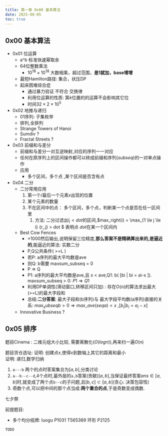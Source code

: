 ```yaml
---
title: 第一章 0x00 基本算法
date: 2025-08-05
toc: true
---
```


##  0x00 基本算法

- 0x01 位运算
    - a^b 标准快速幂取余
    - 64位整数乘法 
        - $10^{18} \times 10^{18}$ 大数相乘，超过范围，**是1就加，base增增**
    - 最短Hamilton路径: 集合，状压DP
    - 起床困难综合症
        -   通过暴力验证 不符合 交换律
        -  利用位运算的性质: 第$k$位置的的运算不会影响其它位
        -  时间$32 \times 2 \times 10 ^5$
- 0x02 地推与递归
    - 01序列: 子集枚举
    - 排列,全排列
    - Strange Towers of Hanoi
    - Sumdiv ?
    - Fractal Streets ? 
- 0x03 前缀和与差分
    -  前缀和与差分一对互逆映射,对应的序列一一对应
    -  任何在原序列上的区间操作都可以转成前缀和序列($sub seq$)的一对单点操作  
    -  应用
       -   多个区间，多个点 ,某个区间是否含有点
- 0x04 二分
    - 二分常用应用
        1. 第一个/最后一个元素x出现的位置 
        2. 某个元素的数量 
        3. 不在区间中的点： 多个区间，多个点，判断某一个点是否在任一区间里
           1. 方法: 二分过滤出$l_i < dot$的区间,$max\_right(i) = \max_{1 \le j \le i} \{r_j\} > dot $ 表明点 $dot$在某一个区间内
    -  Best Cow Fences
        - $\times 1000$然后输出,说明保留三位精度,**那么答案不是精确算出来的,是逼近的**,能逼近的算法: 实数二分
        - P,Q公共条件( >=L )
        - 若P: a序列的最大平均数是ave
        - 则Q: b需要 maxsum_subseq = 0
        - P => Q
        - P1: a序列的最大平均数是ave,且 x < ave,Q1: b( [bi | bi = ai-x ]). maxsum_subseq > 0: $P1 \Rightarrow Q1$
        - 利用DP单调性(滑动窗口,转移区间只加) : 存在O(n)的算法求出最大(>=L)的最大字段和
        - 总结:**二分答案**: 最大子段和(b序列)与 最大字段平均数(a序列)直接的关系: $max_subseq b > 0 \Rightarrow max\_ave(seq a) < x$ ,$[b_i | b_i = a_i - x]$ 
    - Innovative Business ? 

## 0x05 排序

题目Cinema : 二维元组大小比较, 需要离散化($O(logn)$),再来扫一遍$O(n)$

题目货仓选址: 证明: 创建点x,使得x到数轴上其它的距离和最小  
证明: 递归,数学归纳

1. `a---b` 两个的点时答案集合为$[a,b]$,分类讨论
2. `a--b--c--d`,4个点时,最外层的`a,b`答案(贡献)$[a,b]$,当保证最终答案$ans \in [a,b]$时,就变成了两个点`b--c`的子问题,且$[b,c] \subset [a,b]$(贪心: 决策包容性)
3. 奇数个点,可以把中间的那个点当成:**两个重合的点**,于是奇数变成偶数.

七夕祭

前提题目: 

- 多个均分纸牌: luogu P1031 T565389 环形 P2125


```c
TODO
```